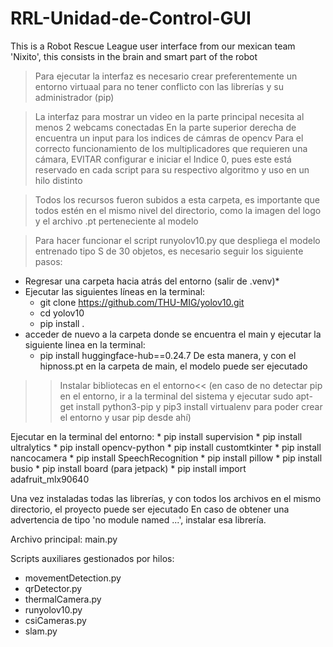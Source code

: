 # RRL-Unidad-de-Control-GUI
This is a Robot Rescue League user interface from our mexican team 'Nixito', this consists in the brain and smart part of the robot

>Para ejecutar la interfaz es necesario crear preferentemente un entorno virtuaal para no tener conflicto con las librerías y su administrador (pip)

>La interfaz para mostrar un video en la parte principal necesita al menos 2 webcams conectadas
>En la parte superior derecha de encuentra un input para los indices de cámras de opencv
>Para el correcto funcionamiento de los multiplicadores que requieren una cámara, EVITAR configurar e iniciar el Indice 0,
pues este está reservado en cada script para su respectivo algoritmo y uso en un hilo distinto

>Todos los recursos fueron subidos a esta carpeta, es importante que todos estén en el mismo nivel del directorio, como la imagen del logo
y el archivo .pt perteneciente al modelo

>Para hacer funcionar el script runyolov10.py que despliega el modelo entrenado tipo S de 30 objetos, es necesario seguir los siguiente pasos:

  * Regresar una carpeta hacia atrás del entorno (salir de .venv)*
  * Ejecutar las siguientes líneas en la terminal:
    - git clone https://github.com/THU-MIG/yolov10.git
    - cd yolov10
    - pip install .
  * acceder de nuevo a la carpeta donde se encuentra el main y ejecutar la siguiente linea en la terminal:
    - pip install huggingface-hub==0.24.7
De esta manera, y con el hipnoss.pt en la carpeta de main, el modelo puede ser ejecutado

>>Instalar bibliotecas en el entorno<<
(en caso de no detectar pip en el entorno, ir a la terminal del sistema y ejecutar
    sudo apt-get install python3-pip y pip3 install virtualenv para poder crear el entorno y usar pip desde ahí)

Ejecutar en la terminal del entorno:
    * pip install supervision
    * pip install ultralytics
    * pip install opencv-python
    * pip install customtkinter
    * pip install nancocamera
    * pip install SpeechRecognition
    * pip install pillow
    * pip install busio
    * pip install board (para jetpack)
    * pip install import adafruit_mlx90640

Una vez instaladas todas las librerías, y con todos los archivos en el mismo directorio, el proyecto puede ser ejecutado
En caso de obtener una advertencia de tipo 'no module named ...', instalar esa librería.

Archivo principal: main.py 

Scripts auxiliares gestionados por hilos: 

 * movementDetection.py
 * qrDetector.py
 * thermalCamera.py
 * runyolov10.py
 * csiCameras.py
 * slam.py
